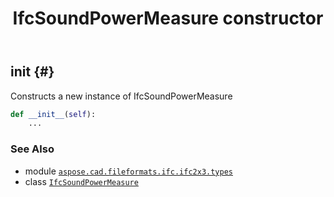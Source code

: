 ﻿---
title: IfcSoundPowerMeasure constructor
second_title: Aspose.CAD for Python via .NET API References
description: 
type: docs
weight: 10
url: /python-net/aspose.cad.fileformats.ifc.ifc2x3.types/ifcsoundpowermeasure/__init__/
is_root: false
---

## __init__ {#}

Constructs a new instance of IfcSoundPowerMeasure



```python
def __init__(self):
    ...
```





### See Also
* module [`aspose.cad.fileformats.ifc.ifc2x3.types`](../../)
* class [`IfcSoundPowerMeasure`](/cad/python-net/aspose.cad.fileformats.ifc.ifc2x3.types/ifcsoundpowermeasure)
